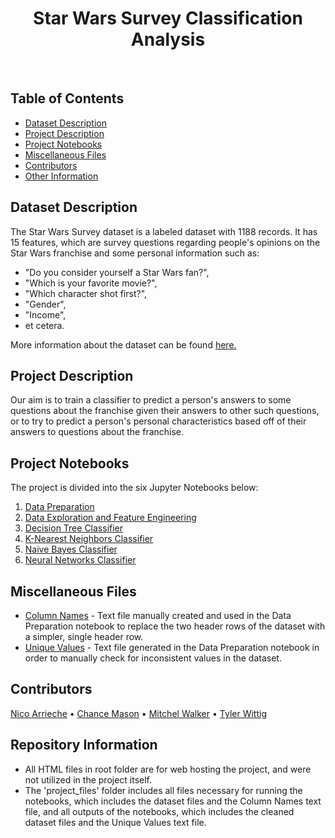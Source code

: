 <h1 align="center"> Star Wars Survey Classification Analysis </h1> <br> 

<!-- START doctoc generated TOC please keep comment here to allow auto update -->
<!-- DON'T EDIT THIS SECTION, INSTEAD RE-RUN doctoc TO UPDATE -->
## Table of Contents
- [Dataset Description](#dataset-description)
- [Project Description](#project-description)
- [Project Notebooks](#project-notebooks)
- [Miscellaneous Files](#miscellaneous-files)
- [Contributors](#contributors)
- [Other Information](#other-information)

<!-- END doctoc generated TOC please keep comment here to allow auto update -->

## Dataset Description 
The Star Wars Survey dataset is a labeled dataset with 1188 records. It has 15 features, which are survey questions regarding people's opinions on the Star Wars franchise and some personal information such as: 

* "Do you consider yourself a Star Wars fan?",
* "Which is your favorite movie?",
* "Which character shot first?",
* "Gender",
* "Income",
* et cetera. 

More information about the dataset can be found [here.](https://github.com/fivethirtyeight/data/tree/master/star-wars-survey) 

## Project Description 
Our aim is to train a classifier to predict a person's answers to some questions about the franchise given their answers to other such questions, or to try to predict a person's personal characteristics based off of their answers to questions about the franchise. 

## Project Notebooks 
The project is divided into the six Jupyter Notebooks below: 

1. [Data Preparation](./project_files/data_prep.ipynb)
2. [Data Exploration and Feature Engineering](./project_files/data_expl_feature_eng.ipynb)
3. [Decision Tree Classifier](./project_files/decision_trees.ipynb)
4. [K-Nearest Neighbors Classifier](./project_files/knn.ipynb)
5. [Naive Bayes Classifier](./project_files/naive_bayes.ipynb)
6. [Neural Networks Classifier](./project_files/neural_network.ipynb) 

## Miscellaneous Files 
* [Column Names](./project_files/column_names.txt) - Text file manually created and used in the Data Preparation notebook to replace the two header rows of the dataset with a simpler, single header row. 
* [Unique Values](./project_files/unique_values.txt) - Text file generated in the Data Preparation notebook in order to manually check for inconsistent values in the dataset. 

## Contributors 
[Nico Arrieche](https://github.com/nicoarrieche/) • [Chance Mason](https://github.com/cmason1998) • [Mitchel Walker](https://www.linkedin.com/in/walker-mitchel/) • [Tyler Wittig](https://www.linkedin.com/in/tylerwittig/) 

## Repository Information 
* All HTML files in root folder are for web hosting the project, and were not utilized in the project itself. 
* The 'project_files' folder includes all files necessary for running the notebooks, which includes the dataset files and the Column Names text file, and all outputs of the notebooks, which includes the cleaned dataset files and the Unique Values text file. 
